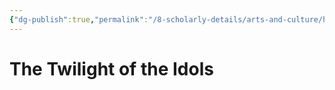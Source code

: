 ```yaml
---
{"dg-publish":true,"permalink":"/8-scholarly-details/arts-and-culture/history/the-twilight-of-the-idols/","noteIcon":""}
---
```


# The Twilight of the Idols
